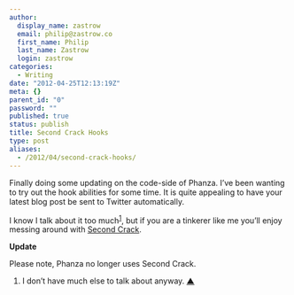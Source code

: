 ```yaml
---
author:
  display_name: zastrow
  email: philip@zastrow.co
  first_name: Philip
  last_name: Zastrow
  login: zastrow
categories:
  - Writing
date: "2012-04-25T12:13:19Z"
meta: {}
parent_id: "0"
password: ""
published: true
status: publish
title: Second Crack Hooks
type: post
aliases:
  - /2012/04/second-crack-hooks/
---
```

<p>Finally doing some updating on the code-side of Phanza. I’ve been wanting to try out the hook abilities for some time. It is quite appealing to have your latest blog post be sent to Twitter automatically.</p>
<p>I know I talk about it too much<sup id="fnref:1-2012-04-25"><a href="#fn:1-2012-04-25" class="cmp-footnote">1</a></sup>, but if you are a tinkerer like me you’ll enjoy messing around with <a href="https://github.com/marcoarment/secondcrack">Second Crack</a>.</p>
<p><strong>Update</strong></p>
<p>Please note, Phanza no longer uses Second Crack.</p>
<div class="cmp-footnotes">
<ol>
<li id="fn:1-2012-04-25">
<p>I don’t have much else to talk about anyway.&nbsp;<a href="#fnref:1-2012-04-25" class="cmp-footnotes__return-link">&#9650;</a></p>
</li>
</ol>
</div>
